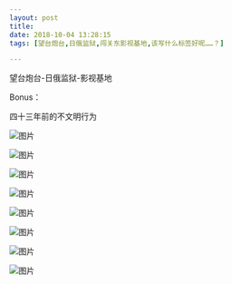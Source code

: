 ```yaml
---
layout: post
title: 
date: 2018-10-04 13:28:15
tags: [望台炮台,日俄监狱,闯关东影视基地,该写什么标签好呢……？]

---
```

望台炮台-日俄监狱-影视基地

Bonus：

四十三年前的不文明行为


![图片](./images/_LofteremhSNkVpRmJBejlSSGU3Sk43Yy81di80dTQzZ3AvVXFYUGZmb3JCQ3l2YTFVK1ZMaVJ5YWpRPT0.jpg)

![图片](./images/_LofteremhSNkVpRmJBejlSSGU3Sk43Yy81bm1tOE9mWVdOMnVGQmd5TkdHc3NjNTV4Sm14ajVYcUFRPT0.jpg)

![图片](./images/_LofteremhSNkVpRmJBejlSSGU3Sk43Yy81cE5HdkZlckJMSmxram5OUEZTSm16TEMwZFdJKzhZNFZBPT0.jpg)

![图片](./images/_LofteremhSNkVpRmJBejlSSGU3Sk43Yy81bUJUek1IRHpIL3hERzRiTGxvWktWZ1gzVDl3UGhxSUFnPT0.jpg)

![图片](./images/_LofteremhSNkVpRmJBejlSSGU3Sk43Yy81blR4RlFXRFdoeU1NeFhwL2pEcU5DVzRlVjNHRFk0TmpRPT0.jpg)

![图片](./images/_LofteremhSNkVpRmJBejlSSGU3Sk43Yy81dVdCSFZzMWVvL3Z1TWlFVEFqSTg4UkpjemRWZUpkSy93PT0.jpg)

![图片](./images/_LofteremhSNkVpRmJBejlSSGU3Sk43Yy81blVWOXB1Qk1DMFYrTWtKK0hOaWc2UThHcFNnbFlpb1R3PT0.jpg)

![图片](./images/_LofteremhSNkVpRmJBejlSSGU3Sk43Yy81bWtMcy9PaVV3eUQ2aDhQRW9YSUdieTVPanNwVTdKRmNBPT0.jpg)
